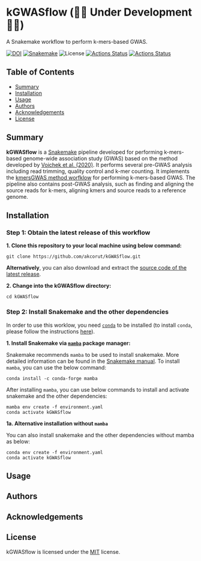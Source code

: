 # kGWASflow    (🚧🚧  Under Development 🚧🚧)

A Snakemake workflow to perform k-mers-based GWAS.

[![DOI](https://zenodo.org/badge/421139649.svg)](https://zenodo.org/badge/latestdoi/421139649)
[![Snakemake](https://img.shields.io/badge/snakemake-≥6.10-blue.svg)](https://snakemake.github.io) ![License](https://img.shields.io/badge/license-MIT-blue.svg)
[![Actions Status](https://github.com/akcorut/kGWASflow/workflows/CI/badge.svg)](https://github.com/akcorut/kGWASflow/actions)
[![Actions Status](https://github.com/akcorut/kGWASflow/workflows/Linting/badge.svg)](https://github.com/akcorut/kGWASflow/actions)

## Table of Contents

* [Summary](#Summary)
* [Installation](#installation)
* [Usage](#usage)
* [Authors](#authors)
* [Acknowledgements](#acknowledgements)
* [License](#license)

## Summary

**kGWASflow** is a [Snakemake](https://snakemake.github.io) pipeline developed for performing k-mers-based genome-wide association study (GWAS) based on the method developed by [Voichek et al. (2020)](https://www.nature.com/articles/s41588-020-0612-7). It performs several pre-GWAS analysis including read trimming, quality control and k-mer counting. It implements the [kmersGWAS method worfklow](https://github.com/voichek/kmersGWAS/blob/master/manual.pdf) for performing k-mers-based GWAS. The pipeline also contains post-GWAS analysis, such as finding and aligning the source reads for k-mers, aligning kmers and source reads to a reference genome.

## Installation

### Step 1: Obtain the latest release of this workflow

**1. Clone this repository to your local machine using below command:**

```
git clone https://github.com/akcorut/kGWASflow.git
```

**Alternatively**, you can also download and extract the [source code of the latest release](https://github.com/akcorut/kGWASflow/releases).

**2. Change into the kGWASflow directory:**

```
cd kGWASflow
```

### Step 2: Install Snakemake and the other dependencies

In order to use this worklow, you need [`conda`](https://docs.conda.io/projects/conda/en/latest/user-guide/install/index.html) to be installed (to install `conda`, please follow the instructions [here](https://docs.conda.io/projects/conda/en/latest/user-guide/install/index.html)).

**1. Install Snakemake via [`mamba`](https://github.com/mamba-org/mamba) package manager:**

Snakemake recommends `mamba` to be used to install snakemake. More detailed information can be found in the [Snakemake manual](https://snakemake.readthedocs.io/en/stable/getting_started/installation.html). To install `mamba`, you can use the below command:

```
conda install -c conda-forge mamba
```

After installing `mamba`, you can use below commands to install and activate snakemake and the other dependencies:

```
mamba env create -f environment.yaml
conda activate kGWASflow
```

**1a. Alternative installation without `mamba`** 

You can also install snakemake and the other dependencies without mamba as below:

```
conda env create -f environment.yaml
conda activate kGWASflow
```


## Usage

## Authors

## Acknowledgements

## License
kGWASflow is licensed under the [MIT](LICENSE.md) license.
